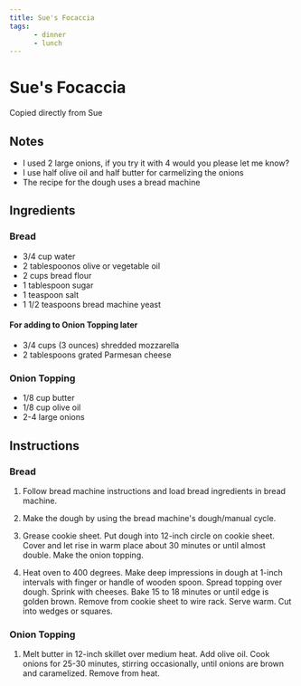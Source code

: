 ```yaml
---
title: Sue's Focaccia
tags:
      - dinner
      - lunch
---
```


# Sue's Focaccia

Copied directly from Sue

## Notes

* I used 2 large onions, if you try it with 4 would you please let me know?
* I use half olive oil and half butter for carmelizing the onions
* The recipe for the dough uses a bread machine

## Ingredients

### Bread

* 3/4 cup water
* 2 tablespoonos olive or vegetable oil
* 2 cups bread flour
* 1 tablespoon sugar
* 1 teaspoon salt
* 1 1/2 teaspoons bread machine yeast

#### For adding to Onion Topping later

* 3/4 cups (3 ounces) shredded mozzarella
* 2 tablespoons grated Parmesan cheese

### Onion Topping

* 1/8 cup butter
* 1/8 cup olive oil
* 2-4 large onions

## Instructions

### Bread

1. Follow bread machine instructions and load bread ingredients in bread machine.

2. Make the dough by using the bread machine's dough/manual cycle.

3. Grease cookie sheet. Put dough into 12-inch circle on cookie sheet.
Cover and let rise in warm place about 30 minutes or until almost double.
Make the onion topping.

4. Heat oven to 400 degrees.
Make deep impressions in dough at 1-inch intervals with finger or handle of wooden spoon.
Spread topping over dough.
Sprink with cheeses.
Bake 15 to 18 minutes or until edge is golden brown.
Remove from cookie sheet to wire rack.
Serve warm.
Cut into wedges or squares.

### Onion Topping

1. Melt butter in 12-inch skillet over medium heat.
Add olive oil.
Cook onions for 25-30 minutes, stirring occasionally, until onions are brown and caramelized.
Remove from heat.